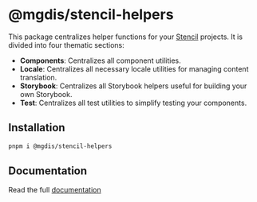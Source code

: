 # @mgdis/stencil-helpers

This package centralizes helper functions for your [Stencil](https://stenciljs.com/) projects. It is divided into four thematic sections:

- **Components**: Centralizes all component utilities.
- **Locale**: Centralizes all necessary locale utilities for managing content translation.
- **Storybook**: Centralizes all Storybook helpers useful for building your own Storybook.
- **Test**: Centralizes all test utilities to simplify testing your components.

## Installation

```bash
pnpm i @mgdis/stencil-helpers
```

## Documentation

Read the full [documentation](./doc/README.md)
